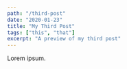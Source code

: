 ```yaml
---
path: "/third-post"
date: "2020-01-23"
title: "My Third Post"
tags: ["this", "that"]
excerpt: "A preview of my third post"
---
```


Lorem ipsum.
